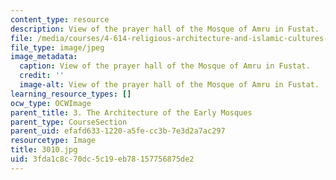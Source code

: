 ```yaml
---
content_type: resource
description: View of the prayer hall of the Mosque of Amru in Fustat.
file: /media/courses/4-614-religious-architecture-and-islamic-cultures-fall-2002/3fda1c8c70dc5c19eb78157756875de2_3010.jpg
file_type: image/jpeg
image_metadata:
  caption: View of the prayer hall of the Mosque of Amru in Fustat.
  credit: ''
  image-alt: View of the prayer hall of the Mosque of Amru in Fustat.
learning_resource_types: []
ocw_type: OCWImage
parent_title: 3. The Architecture of the Early Mosques
parent_type: CourseSection
parent_uid: efafd633-1220-a5fe-cc3b-7e3d2a7ac297
resourcetype: Image
title: 3010.jpg
uid: 3fda1c8c-70dc-5c19-eb78-157756875de2
---
```

